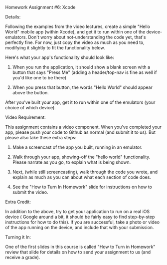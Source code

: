 Homework Assignment #6: Xcode

Details:
 
Following the examples from the video lectures, create a simple "Hello World" mobile app (within Xcode), and get it to run within one of the device-emulators. Don't worry about not-understanding the code yet, that's perfectly fine. For now, just copy the video as much as you need to, modifying it slightly to fit the functionality below.

Here's what your app's functionality should look like:

1. When you run the application, it should show a blank screen with a button that says "Press Me" (adding a header/top-nav is fine as well if you'd like one to be there)

2. When you press that button, the words "Hello World" should appear above the button.


After you've built your app, get it to run within one of the emulators (your choice of which device).



Video Requirement:

This assignment contains a video component. When you've completed your app, please push your code to Github as normal (and submit it to us). But please also take these extra steps:

1. Make a screencast of the app you built, running in an emulator.

2. Walk through your app, showing-off the "hello world" functionality.  Please narrate as you go, to explain what is being shown.

3. Next, (while still screencasting), walk through the code you wrote, and explain as much as you can about what each section of code does.

4. See the "How to Turn In Homework" slide for instructions on how to submit the video.


Extra Credit:

In addition to the above, try to get your application to run on a real iOS device ( Google around a bit, it should be fairly easy to find step-by-step instructions for how to do this). If you are successful, take a photo or video of the app running on the device, and include that with your submission.




Turning it In:

One of the first slides in this course is called "How to Turn in Homework" review that slide for details on how to send your assignment to us (and receive a grade).
